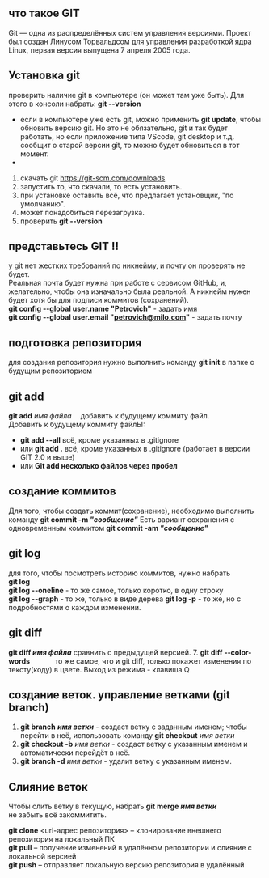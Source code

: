 ## что такое GIT
Git — одна из распределённых систем управления версиями. Проект был создан Линусом Торвальдсом для управления разработкой ядра Linux, первая версия выпущена 7 апреля 2005 
года.

## Установка git
  проверить наличие git в компьютере (он может там уже быть). Для этого в консоли набрать: **git --version**
  - если в компьютере уже есть git, можно применить **git update**, чтобы обновить версию git. Но это не обязательно, git и так будет работать, но если приложение типа 
VScode, git desktop и т.д. сообщит о старой версии git, то можно будет обновиться в тот момент.
  - 
  1. скачать git <https://git-scm.com/downloads>
  2. запустить то, что скачали, то есть установить.
  3. при установке оставить всё, что предлагает установщик, "по умолчанию".
  4. может понадобиться перезагрузка.
  5. проверить **git --version**

## представьтесь GIT !!
у git нет жестких требований по никнейму, и почту он проверять не будет.  
Реальная почта будет нужна при работе с сервисом GitHub, и, желательно, чтобы она изначально была реальной. А никнейм нужен будет хотя бы для подписи коммитов
(сохранений).  
**git config --global user.name "Petrovich"** - задать имя  
**git config --global user.email "petrovich@milo.com"** - задать почту

## подготовка репозитория
для создания репозитория нужно выполнить команду **git init** в папке с будущим репозиторием

## git add 
**git add** *имя файла*&emsp; добавить к будущему коммиту файл.   
   Добавить к будущему коммиту файлЫ:
   + **git add --all** всё, кроме указанных в .gitignore
   + или **git add .** всё, кроме указанных в .gitignore  (работает в версии GIT 2.0 и выше)
   + или **Git add несколько файлов через пробел**

## создание коммитов
Для того, чтобы создать коммит(сохранение), необходимо выполнить команду **git commit -m _"сообщение"_**
Есть вариант сохранения с одновременным коммитом **git commit -am _"сообщение"_**

## git log
для того, чтобы посмотреть историю коммитов, нужно набрать  
**git log**  
**git log --oneline**  - то же самое, только коротко, в одну строку  
**git log --graph**  - то же, только в виде дерева
**git log -p**  - то же, но с подробностями о каждом изменении.

## git diff
**git diff _имя файла_** сравнить с предыдущей версией.
7. **git diff --color-words** &emsp;&emsp;&emsp; то же самое, что и git diff, только покажет изменения по тексту(коду) в цвете. Выход из режима - клавиша Q

## создание веток. управление ветками (git branch)
1. **git branch** __*имя ветки*__ - создаст ветку с заданным 
именем; чтобы перейти в неё, использовать команду **git 
checkout** *имя ветки*
2. **git checkout -b** *имя ветки* - создаст ветку с указанным 
именем и автоматически перейдёт в неё.
3. **git branch -d** *имя ветки* - удалит ветку с указанным 
именем.

## Слияние веток
Чтобы слить ветку в текущую, набрать **git merge _имя ветки_**  
не забыть всё закоммитить.


**git clone** <url-адрес репозитория> – клонирование внешнего репозитория на  локальный ПК  
**git pull** – получение изменений в удалённом репозитории и слияние с локальной версией  
**git push** – отправляет локальную версию репозитория  в удалённый

